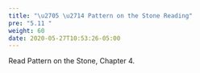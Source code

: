 ```yaml
---
title: "\u2705 \u2714 Pattern on the Stone Reading"
pre: "5.11 "
weight: 60
date: 2020-05-27T10:53:26-05:00
---
```


Read Pattern on the Stone, Chapter 4.


